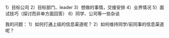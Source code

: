 1）目标公司
2）目标部门、leader
3）想做的事情，交接安排
4）业界情况
5）面试技巧（探讨而非单方面回答）
6）同学、公司等一些杂谈

我的问题：
1）如何打通上级的信息渠道呢？
2）如何维持同学/前同事的信息渠道呢？